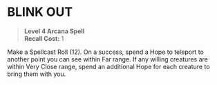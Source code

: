# BLINK OUT

> **Level 4 Arcana Spell**  
> **Recall Cost:** 1

Make a Spellcast Roll (12). On a success, spend a Hope to teleport to another point you can see within Far range. If any willing creatures are within Very Close range, spend an additional Hope for each creature to bring them with you.
